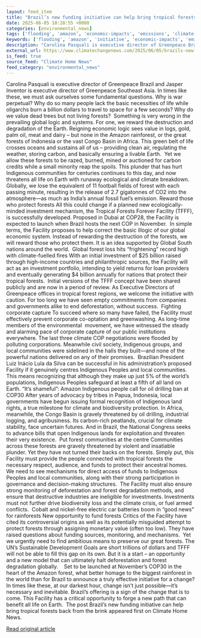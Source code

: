 ```yaml
---
layout: feed_item
title: "Brazil’s new funding initiative can help bring tropical forests back from the brink"
date: 2025-06-05 10:28:55 +0000
categories: [environmental_news]
tags: ['flooding', 'amazon', 'economic-impacts', 'emissions', 'climate-summit', 'urgent', 'cop28', 'rainforest', 'extreme-weather', 'climate-costs']
keywords: ['flooding', 'amazon', 'initiative', 'economic-impacts', 'emissions', 'climate-summit', 'brazil', 'funding']
description: "Carolina Pasquali is executive director of Greenpeace Brazil and Jasper Inventor is executive director of Greenpeace Southeast Asia"
external_url: https://www.climatechangenews.com/2025/06/05/brazils-new-funding-initiative-can-help-bring-tropical-forests-back-from-the-brink/
is_feed: true
source_feed: "Climate Home News"
feed_category: "environmental_news"
---
```


Carolina Pasquali is executive director of Greenpeace Brazil and Jasper Inventor is executive director of Greenpeace Southeast Asia. In times like these, we must ask ourselves some fundamental questions. Why is war perpetual? Why do so many people lack the basic necessities of life while oligarchs burn a billion dollars to travel to space for a few seconds? Why do we value dead trees but not living forests?&nbsp; Something is very wrong in the prevailing global logic and systems. For one, we reward the destruction and degradation of the Earth. Reigning economic logic sees value in logs, gold, palm oil, meat and dairy &#8211; but none in the Amazon rainforest, or the great forests of Indonesia or the vast Congo Basin in Africa. This green belt of life crosses oceans and sustains all of us &#8211; providing clean air, regulating the weather, storing carbon, and basically ensuring a livable Earth.&nbsp; Yet we allow these forests to be razed, burned, mined or auctioned for carbon credits while a small minority reap the spoils. This plunder that has hurt Indigenous communities for centuries continues to this day, and now threatens all life on Earth with runaway ecological and climate breakdown. Globally, we lose the equivalent of 11 football fields of forest with each passing minute, resulting in the release of 2.7 gigatonnes of CO2 into the atmosphere—as much as India’s annual fossil fuel’s emission. Reward those who protect forests All this could change if a planned new ecologically-minded investment mechanism, the Tropical Forests Forever Facility (TFFF), is successfully developed. Proposed in Dubai at COP28, the Facility is expected to launch when Brazil hosts the next COP in November.&nbsp; In simple terms, the Facility proposes to help correct the basic illogic of our global economic system. Instead of rewarding the destruction of the forests, we will reward those who protect them. It is an idea supported by Global South nations around the world.&nbsp; Global forest loss hits “frightening” record high with climate-fuelled fires With an initial investment of $25 billion raised through high-income countries and philanthropic sources, the Facility will act as an investment portfolio, intending to yield returns for loan providers and eventually generating $4 billion annually for nations that protect their tropical forests.&nbsp; Initial versions of the TFFF concept have been shared publicly and are now in a period of review. As Executive Directors of Greenpeace offices in tropical forest regions, we welcome the initiative with caution. For too long we have seen empty commitments from companies and governments alike to end deforestation, without success.&nbsp; Fighting corporate capture To succeed where so many have failed, the Facility must effectively prevent corporate co-optation and greenwashing. As long-time members of the environmental&nbsp; movement, we have witnessed the steady and alarming pace of corporate capture of our public institutions everywhere. The last three climate COP negotiations were flooded by polluting corporations. Meanwhile civil society, Indigenous groups, and local communities were sidelined in the halls they built—and none of the powerful nations delivered on any of their promises.&nbsp; Brazilian President Luiz Inácio Lula da Silva can be successful in his administration’s proposed Facility if it genuinely centres Indigenous Peoples and local communities. This means recognizing that although they make up just 5% of the world’s populations, Indigenous Peoples safeguard at least a fifth of all land on Earth. “It’s shameful”: Amazon Indigenous people call for oil drilling ban at COP30 After years of advocacy by tribes in Papua, Indonesia, local governments have begun issuing formal recognition of Indigenous land rights, a true milestone for climate and biodiversity protection. In Africa, meanwhile, the Congo Basin is gravely threatened by oil drilling, industrial logging, and agribusiness. Its carbon-rich peatlands, crucial for climate stability, face uncertain futures. And in Brazil, the National Congress seeks to advance bills that open Indigenous lands for exploitation and threaten their very existence.&nbsp; Put forest communities at the centre Communities across these forests are gravely threatened by violent and insatiable plunder. Yet they have not turned their backs on the forests. Simply put, this Facility must provide the people connected with tropical forests the necessary respect, audience, and funds to protect their ancestral homes.&nbsp; We need to see mechanisms for direct access of funds to Indigenous Peoples and local communities, along with their strong participation in governance and decision-making structures.&nbsp; The Facility must also ensure strong monitoring of deforestation and forest degradation methods, and ensure that destructive industries are ineligible for investments. Investments must not further drive biodiversity loss and the climate crisis, or fuel armed conflicts.&nbsp; Cobalt and nickel-free electric car batteries boom in “good news” for rainforests New opportunity to fund forests Critics of the Facility have cited its controversial origins as well as its potentially misguided attempt to protect forests through assigning monetary value (often too low). They have raised questions about funding sources, monitoring, and mechanisms.&nbsp; Yet we urgently need to find ambitious means to preserve our great forests. The UN&#8217;s Sustainable Development Goals are short trillions of dollars and TFFF will not be able to fill this gap on its own. But it is a start &#8211; an opportunity and a new model that can ultimately halt deforestation and forest degradation globally.&nbsp;&nbsp;&nbsp; Set to be launched at November’s COP30 in the heart of the Amazon forest, what better homage to the biggest rainforest in the world than for Brazil to announce a truly effective initiative for a change? In times like these, at our darkest hour, change isn’t just possible—it’s necessary and inevitable. Brazil’s offering is a sign of the change that is to come. This Facility has a critical opportunity to forge a new path that can benefit all life on Earth.&nbsp; The post Brazil&#8217;s new funding initiative can help bring tropical forests back from the brink appeared first on Climate Home News.

[Read original article](https://www.climatechangenews.com/2025/06/05/brazils-new-funding-initiative-can-help-bring-tropical-forests-back-from-the-brink/)
